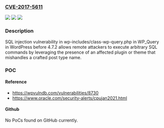 ### [CVE-2017-5611](https://cve.mitre.org/cgi-bin/cvename.cgi?name=CVE-2017-5611)
![](https://img.shields.io/static/v1?label=Product&message=n%2Fa&color=blue)
![](https://img.shields.io/static/v1?label=Version&message=n%2Fa&color=blue)
![](https://img.shields.io/static/v1?label=Vulnerability&message=n%2Fa&color=brighgreen)

### Description

SQL injection vulnerability in wp-includes/class-wp-query.php in WP_Query in WordPress before 4.7.2 allows remote attackers to execute arbitrary SQL commands by leveraging the presence of an affected plugin or theme that mishandles a crafted post type name.

### POC

#### Reference
- https://wpvulndb.com/vulnerabilities/8730
- https://www.oracle.com/security-alerts/cpujan2021.html

#### Github
No PoCs found on GitHub currently.

